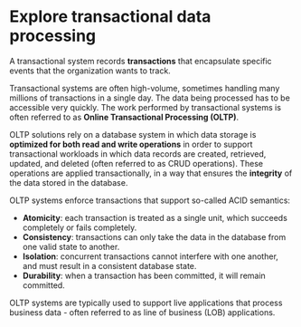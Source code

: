 # Explore transactional data processing

A transactional system records **transactions** that encapsulate specific events that the organization wants to track. 

Transactional systems are often high-volume, sometimes handling many millions of transactions in a single day. The data being processed has to be accessible very quickly. The work performed by transactional systems is often referred to as **Online Transactional Processing (OLTP)**.

OLTP solutions rely on a database system in which data storage is **optimized for both read and write operations** in order to support transactional workloads in which data records are created, retrieved, updated, and deleted (often referred to as CRUD operations). These operations are applied transactionally, in a way that ensures the **integrity** of the data stored in the database. 

OLTP systems enforce transactions that support so-called ACID semantics:
- **Atomicity**: each transaction is treated as a single unit, which succeeds completely or fails completely.
- **Consistency**: transactions can only take the data in the database from one valid state to another. 
- **Isolation**: concurrent transactions cannot interfere with one another, and must result in a consistent database state. 
- **Durability**: when a transaction has been committed, it will remain committed.

OLTP systems are typically used to support live applications that process business data - often referred to as line of business (LOB) applications.

